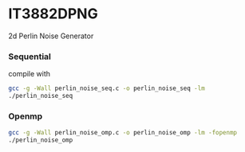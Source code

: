 # IT3882DPNG
2d Perlin Noise Generator
### Sequential
compile with 
```bash
gcc -g -Wall perlin_noise_seq.c -o perlin_noise_seq -lm
./perlin_noise_seq
```
### Openmp

```bash
gcc -g -Wall perlin_noise_omp.c -o perlin_noise_omp -lm -fopenmp
./perlin_noise_omp
```


